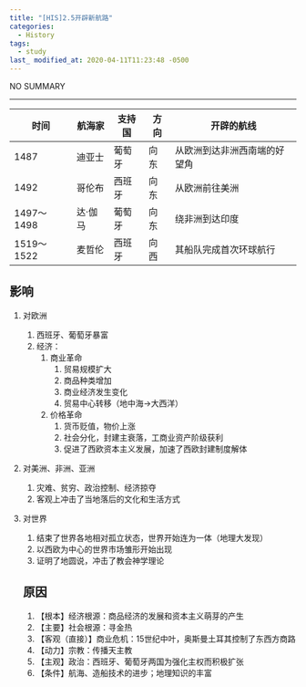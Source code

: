 ```yaml
---
title: "[HIS]2.5开辟新航路"
categories:
  - History
tags:
  - study
last_ modified_at: 2020-04-11T11:23:48 -0500
---
```


NO SUMMARY

***

|  时间  | 航海家   |  支持国  |  方向  |  开辟的航线  |
| --- | --- | --- | --- | --- |
|  1487  |   迪亚士 |  葡萄牙  |  向东  |  从欧洲到达非洲西南端的好望角  |
|   1492 |  哥伦布  |   西班牙 |  向东  |  从欧洲前往美洲  |
|  1497～1498  |  达·伽马  |  葡萄牙  |   向东 | 绕非洲到达印度   |
|  1519～1522  |  麦哲伦  |  西班牙  |  向西  |  其船队完成首次环球航行  |



## 影响
1. 对欧洲
    1. 西班牙、葡萄牙暴富
    2. 经济：
        1. 商业革命
            1. 贸易规模扩大
            2. 商品种类增加
            3. 商业经济发生变化
            4. 贸易中心转移（地中海->大西洋）
        2. 价格革命
            1. 货币贬值，物价上涨
            2. 社会分化，封建主衰落，工商业资产阶级获利
            3. 促进了西欧资本主义发展，加速了西欧封建制度解体
2. 对美洲、非洲、亚洲
    1. 灾难、贫穷、政治控制、经济掠夺
    2. 客观上冲击了当地落后的文化和生活方式
3. 对世界
    1. 结束了世界各地相对孤立状态，世界开始连为一体（地理大发现）
    2. 以西欧为中心的世界市场雏形开始出现
    3. 证明了地圆说，冲击了教会神学理论

    ## 原因
    
    1. 【根本】经济根源：商品经济的发展和资本主义萌芽的产生
    2. 【主要】社会根源：寻金热
    3. 【客观（直接）】商业危机：15世纪中叶，奥斯曼土耳其控制了东西方商路
    4. 【动力】宗教：传播天主教
    5. 【主观】政治：西班牙、葡萄牙两国为强化主权而积极扩张
    6. 【条件】航海、造船技术的进步；地理知识的丰富